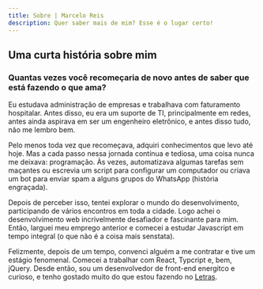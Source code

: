 ```yaml
---
title: Sobre | Marcelo Reis
description: Quer saber mais de mim? Esse é o lugar certo!
---
```


## Uma curta história sobre mim

### Quantas vezes você recomeçaria de novo antes de saber que está fazendo o que ama?

Eu estudava administração de empresas e trabalhava com faturamento hospitalar. Antes disso, eu era um suporte de TI, principalmente em redes, antes ainda aspirava em ser um engenheiro eletrônico, e antes disso tudo, não me lembro bem.

Pelo menos toda vez que recomeçava, adquiri conhecimentos que levo até hoje. Mas a cada passo nessa jornada contínua e tediosa, uma coisa nunca me deixava: programação. Às vezes, automatizava algumas tarefas sem maçantes ou escrevia um script para configurar um computador ou criava um bot para enviar spam a alguns grupos do WhatsApp (história engraçada).

Depois de perceber isso, tentei explorar o mundo do desenvolvimento, participando de vários encontros em toda a cidade. Logo achei o desenvolvimento web incrivelmente desafiador e fascinante para mim. Então, larguei meu emprego anterior e comecei a estudar Javascript em tempo integral (o que não é a coisa mais senstata).

Felizmente, depois de um tempo, convenci alguém a me contratar e tive um estágio fenomenal. Comecei a trabalhar com React, Typcript e, bem, jQuery. Desde então, sou um desenvolvedor de front-end energitco e curioso, e tenho gostado muito do que estou fazendo no [Letras](https://letras.com).
